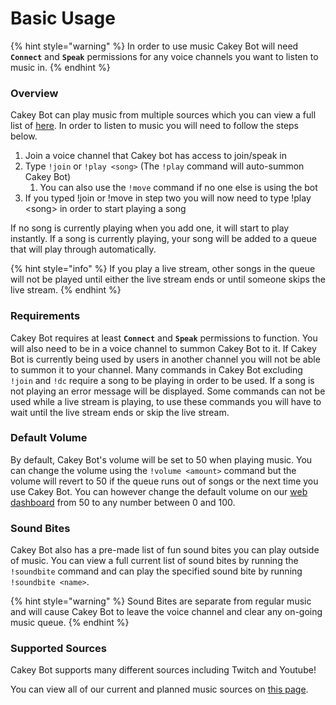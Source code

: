 # Basic Usage

{% hint style="warning" %}
In order to use music Cakey Bot will need **`Connect`** and **`Speak`** permissions for any voice channels you want to listen to music in.
{% endhint %}

### Overview

Cakey Bot can play music from multiple sources which you can view a full list of [here](supported-sources.md). In order to listen to music you will need to follow the steps below.

1. Join a voice channel that Cakey bot has access to join/speak in
2. Type `!join` or `!play <song>` \(The `!play` command will auto-summon Cakey Bot\)
   1. You can also use the `!move` command if no one else is using the bot
3. If you typed !join or !move in step two you will now need to type !play &lt;song&gt; in order to start playing a song

If no song is currently playing when you add one, it will start to play instantly. If a song is currently playing, your song will be added to a queue that will play through automatically.

{% hint style="info" %}
If you play a live stream, other songs in the queue will not be played until either the live stream ends or until someone skips the live stream.
{% endhint %}

### Requirements

Cakey Bot requires at least **`Connect`** and **`Speak`** permissions to function. You will also need to be in a voice channel to summon Cakey Bot to it. If Cakey Bot is currently being used by users in another channel you will not be able to summon it to your channel. Many commands in Cakey Bot excluding `!join` and `!dc` require a song to be playing in order to be used. If a song is not playing an error message will be displayed. Some commands can not be used while a live stream is playing, to use these commands you will have to wait until the live stream ends or skip the live stream.

### Default Volume

By default, Cakey Bot's volume will be set to 50 when playing music. You can change the volume using the `!volume <amount>` command but the volume will revert to 50 if the queue runs out of songs or the next time you use Cakey Bot. You can however change the default volume on our [web dashboard](https://cakeybot.app/dashboard/public/) from 50 to any number between 0 and 100.

### Sound Bites

Cakey Bot also has a pre-made list of fun sound bites you can play outside of music. You can view a full current list of sound bites by running the `!soundbite` command and can play the specified sound bite by running `!soundbite <name>`.

{% hint style="warning" %}
Sound Bites are separate from regular music and will cause Cakey Bot to leave the voice channel and clear any on-going music queue.
{% endhint %}

### Supported Sources

Cakey Bot supports many different sources including Twitch and Youtube!

You can view all of our current and planned music sources on [this page](supported-sources.md).

